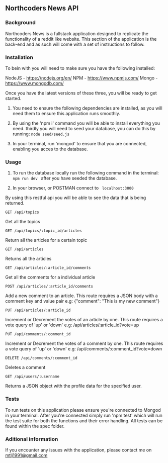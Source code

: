 ## Northcoders News API

### Background

Northcoders News is a fullstack application designed to replicate the functionality of a reddit like website.
This section of the application is the back-end and as such will come with a set of instructions to follow.

### Installation

To bein with you will need to make sure you have the following installed:

NodeJS - https://nodejs.org/en/
NPM - https://www.npmjs.com/
Mongo - https://www.mongodb.com/

Once you have the latest versions of these three, you will be ready to get started.


  1. You need to ensure the following dependencies are installed, as you will need them to ensure this application runs smoothly.

  2. By using the 'npm i' command you will be able to install everything you need.
  thirdly you will need to seed your database, you can do this by running: ``` node seed/seed.js  ```

  3. In your terminal, run 'mongod' to ensure that you are connected, enabling you acces to the database.
  


### Usage

  1. To run the database locally run the following command in the terminal: ``` npm run dev  ``` after you have seeded the database.

  2. In your browser, or POSTMAN connect to  ```  localhost:3000  ```


By using this restful api you will be able to see the data that is being returned.

```
GET /api/topics
```
Get all the topics

```
GET /api/topics/:topic_id/articles
```
Return all the articles for a certain topic

```
GET /api/articles
```
Returns all the articles

```
GET /api/articles/:article_id/comments
```
Get all the comments for a individual article

```
POST /api/articles/:article_id/comments
```
Add a new comment to an article. This route requires a JSON body with a comment key and value pair
e.g: {"comment": "This is my new comment"}

```
PUT /api/articles/:article_id
```
Increment or Decrement the votes of an article by one. This route requires a vote query of 'up' or 'down'
e.g: /api/articles/:article_id?vote=up

```
PUT /api/comments/:comment_id
```
Increment or Decrement the votes of a comment by one. This route requires a vote query of 'up' or 'down'
e.g: /api/comments/:comment_id?vote=down

```
DELETE /api/comments/:comment_id
```
Deletes a comment

```
GET /api/users/:username
```
Returns a JSON object with the profile data for the specified user.


### Tests

To run tests on this application please ensure you're connected to Mongod in your terminal.
After you're connected simply run 'npm test' which will run the test suite for both the functions and their error handling.
All tests can be found within the spec folder.


### Aditional information


If you encounter any issues with the application, please contact me on mtlj1991@gmail.com

